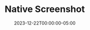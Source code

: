 ---
layout: ext_single
title: Native Screenshot
slug: native-screenshot
desc: Take screenshots directly from SAMMI without OBS
category: utilities
date: '2023-12-22T00:00:00-05:00'
permalink: extensions/utilities/native-screenshot
download_url: https://christinak.itch.io/native-screenshot
developer_name: Christina K.
developer_url: https://docs.christinak.ca/
icon_local: native_screenshot_icon.png
screenshots_local: native_screenshot_ss3.png, native_screenshot_ss2.png, native_screenshot_ss.png, native_screenshot_ss4.png 
version: 1.0
sammi_version: 2023.3.1
platform: Any
overview: |
    **Capture Your Screen with Ease Using Native Screenshot!**

    #### Key Features

    ##### Flexible Capture Modes
    - **Active Window**: Capture the currently focused window.
    - **Full Screen**: Take a screenshot of the entire screen, with the option to select a specific monitor.

    ##### Save and Share Options
    - **Clipboard**: Instantly save screenshots to your clipboard for easy pasting.
    - **File Saving**: Save screenshots directly to a file. Supports both automatic naming or custom filenames.
    - **Discord Integration**: Upload your screenshots directly to Discord immediately after capture.

    ##### Convenient Controls
    - **Hotkey Support**: Assign a keyboard shortcut to trigger screenshots effortlessly.

    #### Important Information
    - Only available on Windows.
    - You may need to run SAMMI as an administrator to use this extension.

    *Icon generated by OpenAI*
setup_url: https://docs.christinak.ca/docs/extensions/native-screenshot#setup
privacy_collect: false
---